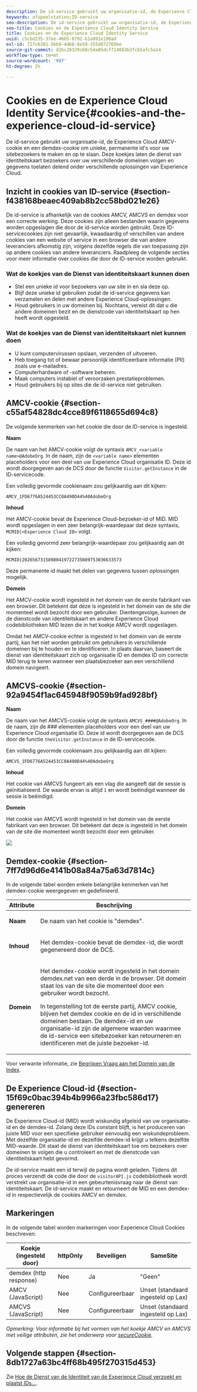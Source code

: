 ```yaml
---
description: De id-service gebruikt uw organisatie-id, de Experience Cloud AMCV-cookie en een demdex-cookie om unieke, permanente id's voor uw sitebezoekers te maken en op te slaan. Deze koekjes laten de dienst van identiteitskaart bezoekers over uw verschillende domeinen volgen en gegevens toelaten delend onder verschillende oplossingen van Experience Cloud.
keywords: afspeelstation;ID-service
seo-description: De id-service gebruikt uw organisatie-id, de Experience Cloud AMCV-cookie en een demdex-cookie om unieke, permanente id's voor uw sitebezoekers te maken en op te slaan. Deze koekjes laten de dienst van identiteitskaart bezoekers over uw verschillende domeinen volgen en gegevens toelaten delend onder verschillende oplossingen van Experience Cloud.
seo-title: Cookies en de Experience Cloud Identity Service
title: Cookies en de Experience Cloud Identity Service
uuid: c5cbd235-37ee-4605-8792-b1a991e190ad
exl-id: 727c6381-56b9-44b8-8e59-355d072769be
source-git-commit: d2bc28329c68c54a85dcf714083b3fcb5afc5a14
workflow-type: tm+mt
source-wordcount: '997'
ht-degree: 2%

---
```


# Cookies en de Experience Cloud Identity Service{#cookies-and-the-experience-cloud-id-service}

De id-service gebruikt uw organisatie-id, de Experience Cloud AMCV-cookie en een demdex-cookie om unieke, permanente id&#39;s voor uw sitebezoekers te maken en op te slaan. Deze koekjes laten de dienst van identiteitskaart bezoekers over uw verschillende domeinen volgen en gegevens toelaten delend onder verschillende oplossingen van Experience Cloud.

## Inzicht in cookies van ID-service {#section-f438168beaec409ab8b2cc58bd021e26}

De id-service is afhankelijk van de cookies AMCV, AMCVS en demdex voor een correcte werking. Deze cookies zijn alleen bestanden waarin gegevens worden opgeslagen die door de id-service worden gebruikt. Deze ID-servicecookies zijn niet gevaarlijk, kwaadaardig of verschillen van andere cookies van een website of service in een browser die van andere leveranciers afkomstig zijn, volgens dezelfde regels die van toepassing zijn op andere cookies van andere leveranciers. Raadpleeg de volgende secties voor meer informatie over cookies die door de ID-service worden gebruikt.

### Wat de koekjes van de Dienst van identiteitskaart kunnen doen

* Stel een unieke id voor bezoekers van uw site in en sla deze op.
* Blijf deze unieke id gebruiken zodat de id-service gegevens kan verzamelen en delen met andere Experience Cloud-oplossingen.
* Houd gebruikers in uw domeinen bij. Nochtans, vereist dit dat u die andere domeinen bezit en de dienstcode van identiteitskaart op hen heeft wordt opgesteld.

### Wat de koekjes van de Dienst van identiteitskaart niet kunnen doen

* U kunt computervirussen opslaan, verzenden of uitvoeren.
* Heb toegang tot of bewaar persoonlijk identificeerbare informatie (PII) zoals uw e-mailadres.
* Computerhardware of -software beheren.
* Maak computers instabiel of veroorzaken prestatieproblemen.
* Houd gebruikers bij op sites die de id-service niet gebruiken.

## AMCV-cookie {#section-c55af54828dc4cce89f6118655d694c8}

De volgende kenmerken van het cookie die door de ID-service is ingesteld.

**Naam**

De naam van het AMCV-cookie volgt de syntaxis `AMCV_<variable name>@AdobeOrg`. In de naam, zijn de `<variable name>` elementen placeholders voor een deel van uw Experience Cloud organisatie ID. Deze id wordt doorgegeven aan de DCS door de functie `Visitor.getInstance` in de ID-servicecode.

Een volledig gevormde cookienaam zou gelijkaardig aan dit kijken:

```
AMCV_1FD6776A524453CC0A490D44%40AdobeOrg
```

**Inhoud**

Het AMCV-cookie bevat de Experience Cloud-bezoeker-id of MID. MID wordt opgeslagen in een zeer belangrijk-waardepaar dat deze syntaxis, `MCMID|<Experience Cloud ID>` volgt.

Een volledig gevormd zeer belangrijk-waardepaar zou gelijkaardig aan dit kijken:

```
MCMID|20265673158980419722735089753036633573
```

Deze permanente id maakt het delen van gegevens tussen oplossingen mogelijk.

**Domein**

Het AMCV-cookie wordt ingesteld in het domein van de eerste fabrikant van een browser. Dit betekent dat deze is ingesteld in het domein van de site die momenteel wordt bezocht door een gebruiker. Dientengevolge, kunnen de de dienstcode van identiteitskaart en andere Experience Cloud codebibliotheken MID lezen die in het koekje AMCV wordt opgeslagen.

Omdat het AMCV-cookie echter is ingesteld in het domein van de eerste partij, kan het niet worden gebruikt om gebruikers in verschillende domeinen bij te houden en te identificeren. In plaats daarvan, baseert de dienst van identiteitskaart zich op organisatie ID en demdex ID om correcte MID terug te keren wanneer een plaatsbezoeker aan een verschillend domein navigeert.

## AMCVS-cookie {#section-92a9454f1ac645948f9059b9fad928bf}

**Naam**

De naam van het AMCVS-cookie volgt de syntaxis `AMCVS_####@AdobeOrg`. In de naam, zijn de ### elementen placeholders voor een deel van uw Experience Cloud organisatie ID. Deze id wordt doorgegeven aan de DCS door de functie `theVisitor.getInstance` in de ID-servicecode.

Een volledig gevormde cookienaam zou gelijkaardig aan dit kijken:

```
AMCVS_1FD6776A524453CC0A490D44%40AdobeOrg
```

**Inhoud**

Het cookie van AMCVS fungeert als een vlag die aangeeft dat de sessie is geïnitialiseerd. De waarde ervan is altijd `1` en wordt beëindigd wanneer de sessie is beëindigd.

**Domein**

Het cookie van AMCVS wordt ingesteld in het domein van de eerste fabrikant van een browser. Dit betekent dat deze is ingesteld in het domein van de site die momenteel wordt bezocht door een gebruiker.

![](assets/AMCVS-cookie.png)

## Demdex-cookie {#section-7ff7d96d6e4141b08a84a75a63d7814c}

In de volgende tabel worden enkele belangrijke kenmerken van het demdex-cookie weergegeven en gedefinieerd.

<table id="table_18E3CAF3550E4BB6A199736AACE39202"> 
 <thead> 
  <tr> 
   <th colname="col1" class="entry"> Attribute </th> 
   <th colname="col2" class="entry"> Beschrijving </th> 
  </tr> 
 </thead>
 <tbody> 
  <tr> 
   <td colname="col1"> <p> <b>Naam</b> </p> </td> 
   <td colname="col2"> <p>De naam van het cookie is "demdex". </p> </td> 
  </tr> 
  <tr> 
   <td colname="col1"> <p> <b>Inhoud</b> </p> </td> 
   <td colname="col2"> <p>Het demdex-cookie bevat de demdex-id, die wordt gegenereerd door de DCS. </p> </td> 
  </tr> 
  <tr> 
   <td colname="col1"> <p> <b>Domein</b> </p> </td> 
   <td colname="col2"> <p>Het demdex-cookie wordt ingesteld in het domein demdex.net van een derde in de browser. Dit domein staat los van de site die momenteel door een gebruiker wordt bezocht. </p> <p>In tegenstelling tot de eerste partij, AMCV cookie, blijven het demdex cookie en de id in verschillende domeinen bestaan. De demdex-id en uw organisatie-id zijn de algemene waarden waarmee de id-service een sitebezoeker kan retourneren en identificeren met de juiste bezoeker-id. </p> </td> 
  </tr> 
 </tbody> 
</table>

Voor verwante informatie, zie [Begrijpen Vraag aan het Domein van de Index](https://docs.adobe.com/content/help/en/audience-manager/user-guide/reference/demdex-calls.html).

## De Experience Cloud-id {#section-15f69c0bac394b4b9966a23fbc586d17} genereren

De Experience Cloud-id (MID) wordt wiskundig afgeleid van uw organisatie-id en de demdex-id. Zolang deze IDs constant blijft, is het produceren van juiste MID voor een specifieke gebruiker eenvoudig een wiskundeprobleem. Met dezelfde organisatie-id en dezelfde demdex-id krijgt u telkens dezelfde MID-waarde. Dit staat de dienst van identiteitskaart toe om bezoekers over domeinen te volgen die u controleert en met de dienstcode van identiteitskaart hebt gevormd.

De id-service maakt een id terwijl de pagina wordt geladen. Tijdens dit proces verzendt de code die door de `visitorAPI.js` codebibliotheek wordt verstrekt uw organisatie-id in een gebeurtenisvraag naar de dienst van identiteitskaart. De id-service maakt en retourneert de MID en een demdex-id in respectievelijk de cookies AMCV en demdex.

## Markeringen

In de volgende tabel worden markeringen voor Experience Cloud Cookies beschreven:

| Koekje (ingesteld door) | httpOnly | Beveiligen | SameSite |
|--- |--- |--- |--- |
| demdex (http response) | Nee | Ja | &quot;Geen&quot; |
| AMCV (JavaScript) | Nee | Configureerbaar | Unset (standaard ingesteld op Lax) |
| AMCVS (JavaScript) | Nee | Configureerbaar | Unset (standaard ingesteld op Lax) |

*Opmerking: Voor informatie bij het vormen van het koekje AMCV en AMCVS met veilige attributen, zie het onderwerp voor  [secureCookie](https://docs.adobe.com/content/help/en/id-service/using/id-service-api/configurations/securecookie.html).*

## Volgende stappen {#section-8db1727a63bc4ff68b495f270315d453}

Zie [Hoe de Dienst van de Identiteit van de Experience Cloud verzoekt en plaatst IDs...](../introduction/id-request.md#concept-2caacebb1d244402816760e9b8bcef6a).

